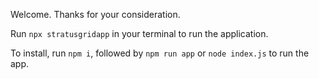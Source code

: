 Welcome. Thanks for your consideration.

Run `npx stratusgridapp` in your terminal to run the application.

To install, run `npm i`, followed by `npm run app` or `node index.js` to run the app.
